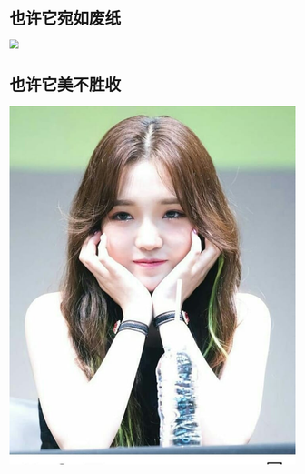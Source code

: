# 也许它宛如废纸

![](https://github.com/JomanGan/text/blob/master/images/wallhaven-242472.png)

# 也许它美不胜收
![](https://github.com/JomanGan/text/blob/master/images/43914285_2315563528517388_2743593201372758016_n.jpg)
